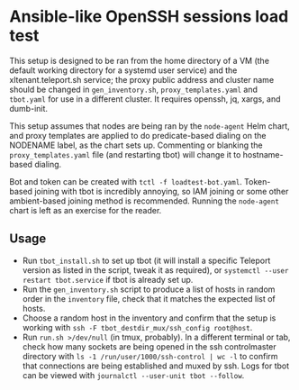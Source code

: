 # Ansible-like OpenSSH sessions load test

This setup is designed to be ran from the home directory of a VM (the default working directory for a systemd user service) and the xltenant.teleport.sh service; the proxy public address and cluster name should be changed in `gen_inventory.sh`, `proxy_templates.yaml` and `tbot.yaml` for use in a different cluster. It requires openssh, jq, xargs, and dumb-init.

This setup assumes that nodes are being ran by the `node-agent` Helm chart, and proxy templates are applied to do predicate-based dialing on the NODENAME label, as the chart sets up. Commenting or blanking the `proxy_templates.yaml` file (and restarting tbot) will change it to hostname-based dialing.

Bot and token can be created with `tctl -f loadtest-bot.yaml`. Token-based joining with tbot is incredibly annoying, so IAM joining or some other ambient-based joining method is recommended. Running the `node-agent` chart is left as an exercise for the reader.

## Usage

- Run `tbot_install.sh` to set up tbot (it will install a specific Teleport version as listed in the script, tweak it as required), or `systemctl --user restart tbot.service` if tbot is already set up.
- Run the `gen_inventory.sh` script to produce a list of hosts in random order in the `inventory` file, check that it matches the expected list of hosts.
- Choose a random host in the inventory and confirm that the setup is working with `ssh -F tbot_destdir_mux/ssh_config root@host`.
- Run `run.sh >/dev/null` (in tmux, probably). In a different terminal or tab, check how many sockets are being opened in the ssh controlmaster directory with `ls -1 /run/user/1000/ssh-control | wc -l` to confirm that connections are being established and muxed by ssh. Logs for tbot can be viewed with `journalctl --user-unit tbot --follow`.
